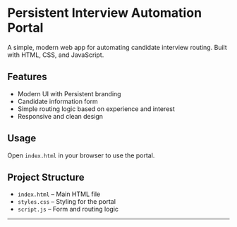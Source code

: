 # Persistent Interview Automation Portal

A simple, modern web app for automating candidate interview routing. Built with HTML, CSS, and JavaScript.

## Features
- Modern UI with Persistent branding
- Candidate information form
- Simple routing logic based on experience and interest
- Responsive and clean design

## Usage
Open `index.html` in your browser to use the portal.

## Project Structure
- `index.html` – Main HTML file
- `styles.css` – Styling for the portal
- `script.js` – Form and routing logic

---

